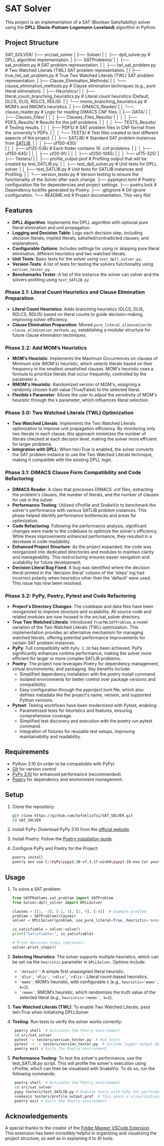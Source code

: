 # SAT Solver

This project is an implementation of a SAT (Boolean Satisfiability) solver using the **DPLL (Davis-Putnam-Logemann-Loveland)** algorithm in Python.

## Project Structure

SAT_SOLVER/
├── src/sat_solver
|   ├── Solver/
|   │   ├── dpll_solver.py                # DPLL algorithm implementation.
|   ├── SATProblems/
|   │   ├── sat_problem.py                # SAT problem representation.
|   │   ├── twl_sat_problem.py            # Two Watched Literals (TWL) SAT problem representation.
|   |   ├── true_twl_sat_problem,py       # True Two Watched Literals (TWL) SAT problem representation.
|   ├── Clause_Elimination_Methods/
|   │   └── clause_elimination_methods.py  # Clause elimination techniques (e.g., pure literal elimination).
|   ├── Heuristics/
|   │   ├── literal_count_branching_heuristics.py  # Literal count heuristics (Default, DLCS, DLIS, RDLCS, RDLIS).
|   │   └── moms_branching_heuristics.py           # MOM’s and RMOM’s heuristics.
|   ├── DIMACS_Reader/
|   │   └── clause_reader.py             # Logic for reading DIMACS CNF files.
|   ├── DATA/
|   │   ├── Clauses_Files/
|   │   │   ├── Clauses_Files_Results/
|   │   │   │   ├── PDFS_Results/       # Results for the pdf problems.
|   │   │   │   └── TESTS_Results/      # Testing results.
|   │   │   ├── PDFS/                   # SAT problem files in CNF format from the university's PDFs.
|   │   │   └── TESTS/                  # Test files created to test different aspects of the project.
|   │   ├── SATLIB/                     # Standard SAT problem instances from [SATLIB](https://www.cs.ubc.ca/~hoos/SATLIB/benchm.html).
|   │   │   ├── uf100-430/              
|   │   │   ├── uf125-538/              # Each folder contains 10 .cnf problems.
|   │   │   ├── uf150-645/
|   │   │   ├── uf20-91/
|   │   │   ├── uf250-1065/
|   │   │   └── uf75-325/
|   ├── Testers/
|   │   ├── profile_output.prof          # Profiling output that will be created by test_SATLIB.py.
|   │   ├── test_dpll_solver.py          # Unit tests for DPLL solver.
|   │   ├── test_SATLIB.py               # Unit tests for SATLIB instances and Profiling.
|   │   └── version_tester.py            # Version testing to ensure the functionality of the Solver after each change.
├── pyproject.toml                   # Poetry configuration file for dependencies and project settings.
├── poetry.lock                      # Dependency lockfile generated by Poetry.
├── .gitignore                       # Git ignore configuration.
└── README.md                        # Project documentation. This very file!


## Features

- **DPLL Algorithm**: Implements the DPLL algorithm with optional pure literal elimination and unit propagation.
- **Logging and Decision Table**: Logs each decision step, including decision literals, implied literals, satisfied/contradicted clauses, and explanations.
- **Configurable Options**: Includes settings for using or skipping pure literal elimination, different heuristics and two watched literals.
- **Unit Tests**: Basic tests for the solver using `test_dpll_solver.py`.
- **Version Tests**: A list of tests for testing the solvers functionality using `version_tester.py`.
- **Benchamarks Tester**: A list of the instance the solver can solver and the solvers profiling using `test_SATLIB.py`

### Phase 2.1: Literal Count Heuristics and Clause Elimination Preparation

- **Literal Count Heuristics**: Adds branching heuristics (DLCS, DLIS, RDLCS, RDLIS) based on literal counts to guide decision-making, improving solver efficiency.
- **Clause Elimination Preparation**: Moved `pure_literal_elimination` to `clause_elimination_methods.py`, establishing a modular structure for future clause elimination techniques.

### Phase 2.2: Add MOM’s Heuristics

- **MOM's Heuristic**: Implements the Maximum Occurrences on clauses of Minimum size (MOM's) heuristic, which selects literals based on their frequency in the smallest unsatisfied clauses. MOM's heuristic uses a formula to prioritize literals that occur frequently, controlled by the parameter `k`.
- **RMOM's Heuristic**: Randomized version of MOM's, assigning a randomly chosen truth value (True/False) to the selected literal.
- **Flexible `k` Parameter**: Allows the user to adjust the sensitivity of MOM's heuristic through the `k` parameter, which influences literal selection. 

### Phase 3.0: Two Watched Literals (TWL) Optimization

- **Two Watched Literals**: Implements the Two Watched Literals optimization to improve unit propagation efficiency. By monitoring only two literals in each clause, this approach minimizes the number of literals checked at each decision level, making the solver more efficient for larger problems.
- **Integration with DPLL**: When twl=True is enabled, the solver converts the SAT problem instance to use the Two Watched Literals technique, making it compatible with the existing DPLL logic.

### Phase 3.1: DIMACS Clause Form Compatibility and Code Refactoring

- **DIMACS Reader**: A class that processes DIMACS .cnf files, extracting the problem's clauses, the number of literals, and the number of clauses for use in the solver.
- **Performance Testing**: Utilized cProfile and SnakeViz to benchmark the solver's performance with various SATLIB problem instances. This phase helped identify performance bottlenecks and areas for optimization.
- **Code Refactoring**: Following the performance analysis, significant changes were made to the codebase to optimize the solver's efficiency. While these improvements enhanced performance, they resulted in a decrease in code readability. 
- **Enhanced Project Structure**: As the project expanded, the code was reorganized into dedicated directories and modules to maintain clarity and manageability. This restructuring ensures easier navigation and scalability for future development.
- **Decision Literal Bug Fixed**: A bug was identified where the decision literal printed in the 'decision literal' column of the 'steps' log had incorrect polarity when heuristics other than the 'default' were used. This issue has now been resolved.

### Phase 3.2: PyPy, Poetry, Pytest and Code Refactoring
- **Project's Directory Changes**: The codebase and data files have been reorganized to improve structure and scalability. All source code and related modules are now housed in the src/sat_solver directory.
- **True Two Watched Literals**: Introduced `TrueTWLSATProblem`, a novel variation of the Two Watched Literals (TWL) optimization. This implementation provides an alternative mechanism for managing watched literals, offering potential performance improvements for certain SAT problem instances.
- **PyPy**: Full compatibility with `PyPy 3.10` has been achieved. PyPy significantly enhances runtime performance, making the solver more efficient for larger or more complex SATLIB problems.
- **Poetry**: The project now leverages Poetry for dependency management, virtual environments, and packaging. Key benefits include:
    - Simplified dependency installation with the poetry install command.
    - Isolated environments for better control over package versions and compatibility.
    - Easy configuration through the pyproject.toml file, which also defines metadata like the project's name, version, and supported Python versions.
- **Pytest**: Testing workflows have been modernized with Pytest, enabling:
    - Parametrized tests for heuristics and features, ensuring comprehensive coverage.
    - Simplified test discovery and execution with the poetry run pytest command.
    - Integration of fixtures for reusable test setups, improving maintainability and readability.

## Requirements

- Python 3.10 (in order to be compatioble with PyPy)
- [Git](https://git-scm.com/) for version control
- [PyPy 3.10](https://www.pypy.org/) for enhanced performance (recommended).
- [Poetry](https://python-poetry.org/) for dependency and environment management.

## Setup

1. Clone the repository:
    ```bash
    git clone https://github.com/SofoklisTsi/SAT_SOLVER.git
    cd SAT_SOLVER
    ```

2. Install PyPy:
    Download PyPy 3.10 from the [official website](https://www.pypy.org/).

3. Install Poetry:
    Follow the [Poetry installation guide](https://python-poetry.org/docs/).

4. Configure PyPy and Poetry for the Project:
    ```bash
    poetry install
    poetry env use C:\PyPy\pypy3.10-v7.3.17-win64\pypy3.10.exe (or your path to pypy)

## Usage

1. To solve a SAT problem:
    ```python
    from SATPRoblems.sat_problem import SATProblem
    from Solver.dpll_solver import DPLLSolver

    clauses = [[1, -3], [-2, 3], [2, 4], [-4]]  # Example problem
    problem = SATProblem(clauses)
    solver = DPLLSolver(problem, use_pure_literal=True, heuristic='moms', k=2, twl=True)

    is_satisfiable = solver.solve()
    print("Satisfiable:", is_satisfiable)

    # Print decision steps (optional)
    solver.print_steps()
    ```

2. **Selecting Heuristics**:
   The solver supports multiple heuristics, which can be set via the `heuristic` parameter in `DPLLSolver`. Options include:
   - `'default'`: A simple first unassigned literal heuristic.
   - `'dlcs'`, `'dlis'`, `'rdlcs'`, `'rdlis'`: Literal count-based heuristics.
   - `'moms'`: MOM’s heuristic, with configurable `k` (e.g., `heuristic='moms', k=2`).
   - `'rmoms'`: RMOM’s heuristic, which randomizes the truth value of the selected literal (e.g., `heuristic='rmoms', k=2`).

3. **Two Watched Literals (TWL)**:
    To enable Two Watched Literals, pass twl=True when initializing DPLLSolver.

4. **Testing**:
   Run tests to verify the solver works correctly:
   ```bash
    poetry shell  # Activates the Poetry environment
    cd src/sat_solver
    pytest -v testers/version_tester.py  # Run tests
    pytest -v -s testers/version_tester.py  # Include logger output during test runs
    poetry exit # Exits the Poetry environment
   ```

5. **Performance Testing**:
   To test the solver's performance, use the test_SATLIB.py script. This will profile the solver's execution using cProfile, which can then be visualized with SnakeViz. To do so, run the following commands:
   ```bash
    poetry shell  # Activates the Poetry environment
    cd src/sat_solver
    pypy testers/test_SATLIB.py # Execute tests with PyPy for performance comparison
    snakeviz testers/profile_output.prof  # This opens a visualization of the profiling data
    poetry exit # Exits the Poetry environment
   ```

## Acknowledgements
A special thanks to the creator of the [Folder Mapper VSCode Extension](https://github.com/m0n0t0ny/Folder-Mapper-VSCode-Extension). This extension has been incredibly helpful in organizing and visualizing the project structure, as well as in explaining it to AI tools.
